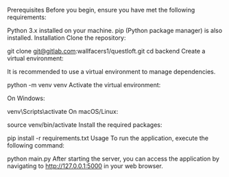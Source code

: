 Prerequisites
Before you begin, ensure you have met the following requirements:

Python 3.x installed on your machine.
pip (Python package manager) is also installed.
Installation
Clone the repository:

git clone git@gitlab.com:wallfacers1/questloft.git
cd backend
Create a virtual environment:

It is recommended to use a virtual environment to manage dependencies.

python -m venv venv
Activate the virtual environment:

On Windows:

venv\Scripts\activate
On macOS/Linux:

source venv/bin/activate
Install the required packages:

pip install -r requirements.txt
Usage
To run the application, execute the following command:

python main.py
After starting the server, you can access the application by navigating to http://127.0.0.1:5000 in your web browser.

